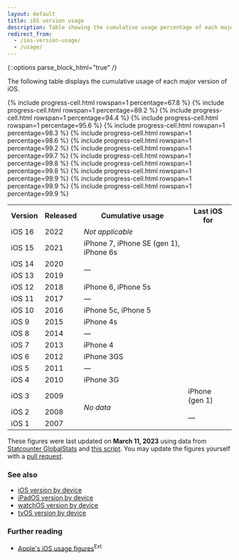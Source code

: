 ```yaml
---
layout: default
title: iOS version usage
description: Table showing the cumulative usage percentage of each major iOS version, along with information about which iPhone devices each iOS version is the max iOS version for.
redirect_from:
  - /ios-version-usage/
  - /usage/
---
```


{::options parse_block_html="true" /}

The following table displays the cumulative usage of each major version of iOS.

<div class="table-responsive">
<table class="full-width">
  <tr>
    <th>Version</th>
    <th>Released</th>
    <th>Cumulative usage</th>
    <th>Last iOS for</th>
  </tr>
  <tr>
    <td>iOS 16</td>
    <td>2022</td>
    {% include progress-cell.html rowspan=1 percentage=67.8 %}
    <td><i>Not applicable</i></td>
  </tr>
  <tr>
    <td>iOS 15</td>
    <td>2021</td>
    {% include progress-cell.html rowspan=1 percentage=89.2 %}
    <td>iPhone 7, iPhone SE (gen 1), iPhone 6s</td>
  </tr>
  <tr>
    <td>iOS 14</td>
    <td>2020</td>
    {% include progress-cell.html rowspan=1 percentage=94.4 %}
    <td rowspan="2">—</td>
  </tr>
  <tr>
    <td>iOS 13</td>
    <td>2019</td>
    {% include progress-cell.html rowspan=1 percentage=95.6 %}
  </tr>
  <tr>
    <td>iOS 12</td>
    <td>2018</td>
    {% include progress-cell.html rowspan=1 percentage=98.3 %}
    <td>iPhone 6, iPhone 5s</td>
  </tr>
  <tr>
    <td>iOS 11</td>
    <td>2017</td>
    {% include progress-cell.html rowspan=1 percentage=98.6 %}
    <td>—</td>
  </tr>
  <tr>
    <td>iOS 10</td>
    <td>2016</td>
    {% include progress-cell.html rowspan=1 percentage=99.2 %}
    <td>iPhone 5c, iPhone 5</td>
  </tr>
  <tr>
    <td>iOS 9</td>
    <td>2015</td>
    {% include progress-cell.html rowspan=1 percentage=99.7 %}
    <td>iPhone 4s</td>
  </tr>
  <tr>
    <td>iOS 8</td>
    <td>2014</td>
    {% include progress-cell.html rowspan=1 percentage=99.8 %}
    <td>—</td>
  </tr>
  <tr>
    <td>iOS 7</td>
    <td>2013</td>
    {% include progress-cell.html rowspan=1 percentage=99.8 %}
    <td>iPhone 4</td>
  </tr>
  <tr>
    <td>iOS 6</td>
    <td>2012</td>
    {% include progress-cell.html rowspan=1 percentage=99.9 %}
    <td>iPhone 3GS</td>
  </tr>
  <tr>
    <td>iOS 5</td>
    <td>2011</td>
    {% include progress-cell.html rowspan=1 percentage=99.9 %}
    <td>—</td>
  </tr>
  <tr>
    <td>iOS 4</td>
    <td>2010</td>
    {% include progress-cell.html rowspan=1 percentage=99.9 %}
    <td>iPhone 3G</td>
  </tr>
  <tr>
    <td>iOS 3</td>
    <td>2009</td>
    <td rowspan="3"><i>No data</i></td>
    <td>iPhone (gen 1)</td>
  </tr>
  <tr>
    <td>iOS 2</td>
    <td>2008</td>
    <td rowspan="2">—</td>
  </tr>
  <tr>
    <td>iOS 1</td>
    <td>2007</td>
  </tr>
</table>
</div>

These figures were last updated on <b>March 11, 2023</b> using data from <a href="https://gs.statcounter.com/ios-version-market-share/mobile-tablet/worldwide">Statcounter GlobalStats</a> and <a href="https://github.com/ebelinski/iosref/blob/main/meta/ios-usage-generator.swift">this script</a>. You may update the figures yourself with a <a href="https://github.com/ebelinski/iosref">pull request</a>.

### See also

* [iOS version by device](/ios)
* [iPadOS version by device](/ipados)
* [watchOS version by device](/watchos)
* [tvOS version by device](/tvos)

### Further reading

* [Apple's iOS usage figures](https://developer.apple.com/support/app-store/)<sup class="ext">Ext</sup>


